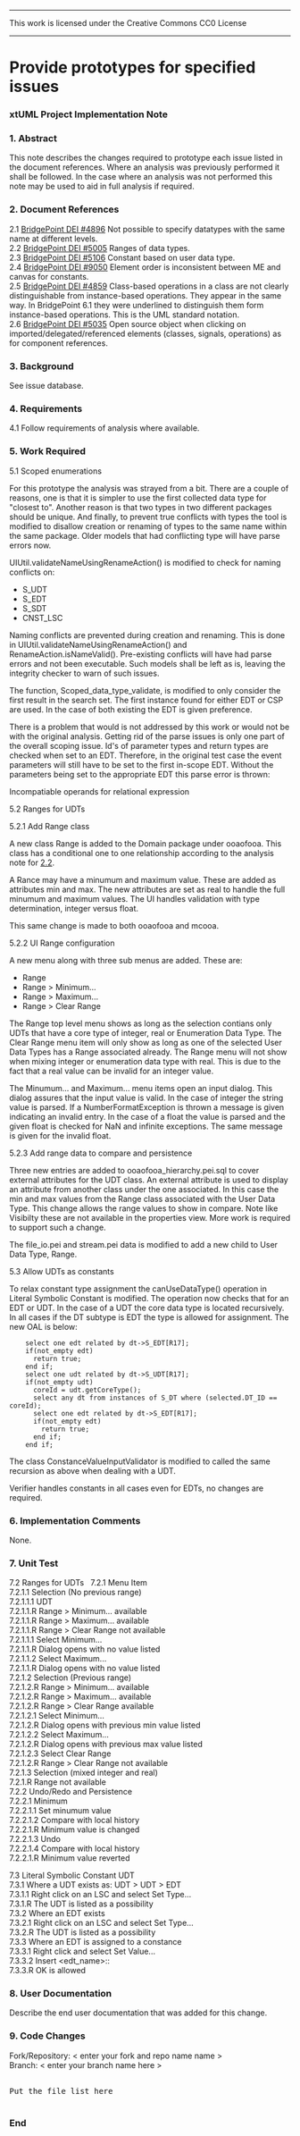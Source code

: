 
---

This work is licensed under the Creative Commons CC0 License

---

# Provide prototypes for specified issues
### xtUML Project Implementation Note

### 1. Abstract

This note describes the changes required to prototype each issue listed in the document references.  Where an analysis was previously performed it shall be followed.  In the case where an analysis was not performed this note may be used to aid in full analysis if required.

### 2. Document References

<a id="2.1"></a>2.1 [BridgePoint DEI #4896](https://support.onefact.net/issues/4896) Not possible to specify datatypes with the same name at different levels.  
<a id="2.2"></a>2.2 [BridgePoint DEI #5005](https://support.onefact.net/issues/5005) Ranges of data types.  
<a id="2.3"></a>2.3 [BridgePoint DEI #5106](https://support.onefact.net/issues/5106) Constant based on user data type.  
<a id="2.4"></a>2.4 [BridgePoint DEI #9050](https://support.onefact.net/issues/9050) Element order is inconsistent between ME and canvas for constants.  
<a id="2.5"></a>2.5 [BridgePoint DEI #4859](https://support.onefact.net/issues/4859) Class-based operations in a class are not clearly distinguishable from instance-based operations. They appear in the same way. In BridgePoint 6.1 they were underlined to distinguish them form instance-based operations. This is the UML standard notation.  
<a id="2.3"></a>2.6 [BridgePoint DEI #5035](https://support.onefact.net/issues/5035) Open source object when clicking on imported/delegated/referenced elements (classes, signals, operations) as for component references.  

### 3. Background

See issue database.

### 4. Requirements

4.1 Follow requirements of analysis where available.

### 5. Work Required

5.1 Scoped enumerations  

For this prototype the analysis was strayed from a bit.  There are a couple of reasons, one is that it is simpler to use the first collected data type for "closest to".  Another reason is that two types in two different packages should be unique.  And finally, to prevent true conflicts with types the tool is modified to disallow creation or renaming of types to the same name within the same package.  Older models that had conflicting type will have parse errors now.    

UIUtil.validateNameUsingRenameAction() is modified to check for naming conflicts on:

* S_UDT  
* S_EDT  
* S_SDT  
* CNST_LSC  

Naming conflicts are prevented during creation and renaming.  This is done in UIUtil.validateNameUsingRenameAction() and RenameAction.isNameValid().  Pre-existing conflicts will have had parse errors and not been executable.  Such models shall be left as is, leaving the integrity checker to warn of such issues.  

The function, Scoped_data_type_validate, is modified to only consider the first result in the search set.  The first instance found for either EDT or CSP are used.  In the case of both existing the EDT is given preference.

There is a problem that would is not addressed by this work or would not be with the original analysis.  Getting rid of the parse issues is only one part of the overall scoping issue.  Id's of parameter types and return types are checked when set to an EDT.  Therefore, in the original test case the event parameters will still have to be set to the first in-scope EDT.  Without the parameters being set to the appropriate EDT this parse error is thrown:  

Incompatiable operands for relational expression  

5.2 Ranges for UDTs

5.2.1 Add Range class

A new class Range is added to the Domain package under ooaofooa.  This class has a conditional one to one relationship according to the analysis note for [2.2](#2.2).

A Rance may have a minumum and maximum value.  These are added as attributes min and max.  The new attributes are set as real to handle the full minumum and maximum values.  The UI handles validation with type determination, integer versus float.

This same change is made to both ooaofooa and mcooa.

5.2.2 UI Range configuration

A new menu along with three sub menus are added.  These are:

* Range
* Range > Minimum...
* Range > Maximum...
* Range > Clear Range

The Range top level menu shows as long as the selection contians only UDTs that have a core type of integer, real or Enumeration Data Type.  The Clear Range menu item will only show as long as one of the selected User Data Types has a Range associated already.  The Range menu will not show when mixing integer or enumeration data type with real.  This is due to the fact that a real value can be invalid for an integer value.

The Minumum... and Maximum... menu items open an input dialog.  This dialog assures that the input value is valid.  In the case of integer the string value is parsed.  If a NumberFormatException is thrown a message is given indicating an invalid entry.  In the case of a float the value is parsed and the given float is checked for NaN and infinite exceptions.  The same message is given for the invalid float.

5.2.3 Add range data to compare and persistence

Three new entries are added to ooaofooa_hierarchy.pei.sql to cover external attributes for the UDT class.  An external attribute is used to display an attribute from another class under the one associated.  In this case the min and max values from the Range class associated with the User Data Type.  This change allows the range values to show in compare.  Note like Visibilty these are not available in the properties view.  More work is required to support such a change.

The file_io.pei and stream.pei data is modified to add a new child to User Data Type, Range.

5.3 Allow UDTs as constants  

To relax constant type assignment the canUseDataType() operation in Literal Symbolic Constant is modified.  The operation now checks that for an EDT or UDT.  In the case of a UDT the core data type is located recursively.  In all cases if the DT subtype is EDT the type is allowed for assignment.  The new OAL is below:  

```
	select one edt related by dt->S_EDT[R17];
	if(not_empty edt)
	  return true;
	end if;
    select one udt related by dt->S_UDT[R17];
    if(not_empty udt)
      coreId = udt.getCoreType();
      select any dt from instances of S_DT where (selected.DT_ID == coreId);
      select one edt related by dt->S_EDT[R17];
      if(not_empty edt)
        return true;
      end if;
    end if;
```

The class ConstanceValueInputValidator is modified to called the same recursion as above when dealing with a UDT.  

Verifier handles constants in all cases even for EDTs, no changes are required.  

### 6. Implementation Comments

None.

### 7. Unit Test

7.2 Ranges for UDTs   
7.2.1 Menu Item  
7.2.1.1 Selection (No previous range)  
7.2.1.1.1 UDT  
7.2.1.1.R Range > Minimum... available  
7.2.1.1.R Range > Maximum... available  
7.2.1.1.R Range > Clear Range not available  
7.2.1.1.1 Select Minimum...  
7.2.1.1.R Dialog opens with no value listed  
7.2.1.1.2 Select Maximum...  
7.2.1.1.R Dialog opens with no value listed  
7.2.1.2 Selection (Previous range)  
7.2.1.2.R Range > Minimum... available  
7.2.1.2.R Range > Maximum... available  
7.2.1.2.R Range > Clear Range available  
7.2.1.2.1 Select Minimum...  
7.2.1.2.R Dialog opens with previous min value listed  
7.2.1.2.2 Select Maximum...  
7.2.1.2.R Dialog opens with previous max value listed  
7.2.1.2.3 Select Clear Range  
7.2.1.2.R Range > Clear Range not available  
7.2.1.3 Selection (mixed integer and real)  
7.2.1.R Range not available  
7.2.2 Undo/Redo and Persistence  
7.2.2.1 Minimum  
7.2.2.1.1 Set minumum value  
7.2.2.1.2 Compare with local history  
7.2.2.1.R Minimum value is changed  
7.2.2.1.3 Undo  
7.2.2.1.4 Compare with local history  
7.2.2.1.R Minimum value reverted  

7.3 Literal Symbolic Constant UDT  
7.3.1 Where a UDT exists as: UDT > UDT > EDT  
7.3.1.1 Right click on an LSC and select Set Type...  
7.3.1.R The UDT is listed as a possibility  
7.3.2 Where an EDT exists  
7.3.2.1 Right click on an LSC and select Set Type...  
7.3.2.R The UDT is listed as a possibility  
7.3.3 Where an EDT is assigned to a constance  
7.3.3.1 Right click and select Set Value...  
7.3.3.2 Insert <edt_name>::<enum>  
7.3.3.R OK is allowed  

### 8. User Documentation

Describe the end user documentation that was added for this change.

### 9. Code Changes

Fork/Repository: < enter your fork and repo name name >  
Branch: < enter your branch name here >  

<pre>

Put the file list here

</pre>

### End

